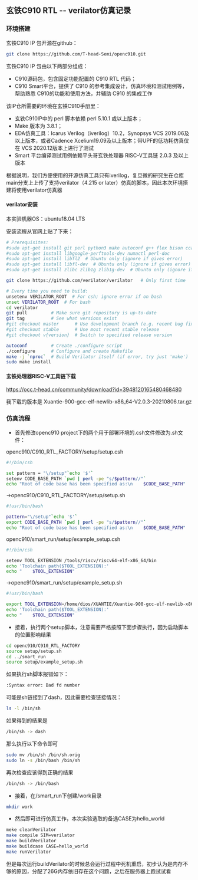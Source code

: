 ## 玄铁C910 RTL -- verilator仿真记录

### 环境搭建

玄铁C910 IP 包开源在github：

```bash
git clone https://github.com/T-head-Semi/openc910.git
```

玄铁C910 IP 包由以下两部分组成：

* C910源码包，包含固定功能配置的 C910 RTL 代码；
* C910 Smart平台，提供了 C910 的参考集成设计，仿真环境和测试用例等，帮助熟悉 C910的功能和使用方法，并辅助 C910 的集成工作

该IP仓所需要的环境在玄铁C910手册里：

* 玄铁C910IP中的 perl 脚本依赖 perl 5.10.1 或以上版本；
* Make 版本为 3.8.1；
* EDA仿真工具：Icarus Verilog（iverilog）10.2，Synopsys VCS 2019.06及以上版本，或者Cadence Xcelium19.09及以上版本；带UPF的低功耗仿真仅在 VCS 2020.12版本上进行了测试
* Smart 平台编译测试用例依赖平头哥玄铁处理器 RISC-V工具链 2.0.3 及以上版本

根据说明，我们方便使用的开源仿真工具只有iverilog，复旦微的研究生在仓库main分支上上传了支持verilator（4.215 or later）仿真的脚本，因此本次环境搭建将使用verilator仿真器

#### verilator安装

本实验机器OS：ubuntu18.04 LTS

安装流程从官网上贴了下来：

```bash
# Prerequisites:
#sudo apt-get install git perl python3 make autoconf g++ flex bison ccache
#sudo apt-get install libgoogle-perftools-dev numactl perl-doc
#sudo apt-get install libfl2  # Ubuntu only (ignore if gives error)
#sudo apt-get install libfl-dev  # Ubuntu only (ignore if gives error)
#sudo apt-get install zlibc zlib1g zlib1g-dev  # Ubuntu only (ignore if gives error)

git clone https://github.com/verilator/verilator   # Only first time

# Every time you need to build:
unsetenv VERILATOR_ROOT  # For csh; ignore error if on bash
unset VERILATOR_ROOT  # For bash
cd verilator
git pull         # Make sure git repository is up-to-date
git tag          # See what versions exist
#git checkout master      # Use development branch (e.g. recent bug fixes)
#git checkout stable      # Use most recent stable release
#git checkout v{version}  # Switch to specified release version

autoconf         # Create ./configure script
./configure      # Configure and create Makefile
make -j `nproc`  # Build Verilator itself (if error, try just 'make')
sudo make install
```

#### 玄铁处理器RISC-V工具链下载

https://occ.t-head.cn/community/download?id=3948120165480468480

我下载的版本是 Xuantie-900-gcc-elf-newlib-x86_64-V2.0.3-20210806.tar.gz

### 仿真流程

* 首先修改openc910 project下的两个用于部署环境的.csh文件修改为.sh文件：

openc910/C910_RTL_FACTORY/setup/setup.csh

```bash
#!/bin/csh

set pattern = "\/setup"`echo '$'`
setenv CODE_BASE_PATH `pwd | perl -pe "s/$pattern//"`
echo "Root of code base has been specified as:\n    $CODE_BASE_PATH"
```
->openc910/C910_RTL_FACTORY/setup/setup.sh

```bash
#!usr/bin/bash

pattern="\/setup"`echo '$'`
export CODE_BASE_PATH `pwd | perl -pe "s/$pattern//"`
echo "Root of code base has been specified as:\n    $CODE_BASE_PATH"
```

openc910/smart_run/setup/example_setup.csh

```bash
#!/bin/csh

setenv TOOL_EXTENSION /tools/riscv/riscv64-elf-x86_64/bin
echo 'Toolchain path($TOOL_EXTENSION):'
echo "    $TOOL_EXTENSION"
```

->openc910/smart_run/setup/example_setup.sh

```bash
#!usr/bin/bash

export TOOL_EXTENSION=/home/dios/XUANTIE/Xuantie-900-gcc-elf-newlib-x86_64-V2.4.0-20220428/Xuantie-900-gcc-elf-newlib-x86_64-V2.4.0/bin
echo 'Toolchain path($TOOL_EXTENSION):'
echo "    $TOOL_EXTENSION"
```

* 接着，执行两个setup脚本，注意需要严格按照下面步骤执行，因为启动脚本的位置影响结果

```bash
cd openc910/C910_RTL_FACTORY
source setup/setup.sh
cd ../smart_run
source setup/example_setup.sh
```

如果执行sh脚本报错如下：

```bash
:Syntax error: Bad fd number
```

可能是sh链接到了dash，因此需要检查链接情况：

```bash
ls -l /bin/sh
```
如果得到的结果是

```bash
/bin/sh -> dash
```

那么执行以下命令即可

```bash
sudo mv /bin/sh /bin/sh.orig
sudo ln -s /bin/bash /bin/sh
```

再次检查应该得到正确的结果

```bash
/bin/sh -> /bin/bash
```

* 接着，在/smart_run下创建/work目录

```bash
mkdir work
```

* 然后即可进行仿真工作，本次实验选取的备选CASE为hello_world

```bash
meke cleanVerilator
make compile SIM=verilator
make buildVerilator
make buildcase CASE=hello_world
make runVerilator
```

但是每次运行buildVerilator的时候总会运行过程中死机重启，初步认为是内存不够的原因，分配了26G内存依旧存在这个问题，之后在服务器上跑试试看
